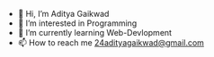 - 👋 Hi, I’m Aditya Gaikwad
- 👀 I’m interested in Programming
- 🌱 I’m currently learning Web-Devlopment
- 📫 How to reach me 24adityagaikwad@gmail.com

<!---
AdityagCode/AdityagCode is a ✨ special ✨ repository because its `README.md` (this file) appears on your GitHub profile.
You can click the Preview link to take a look at your changes.
--->
